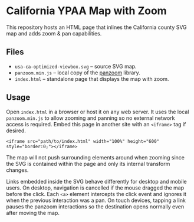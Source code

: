 # California YPAA Map with Zoom

This repository hosts an HTML page that inlines the California county SVG map and adds zoom & pan capabilities.

## Files

- `usa-ca-optimized-viewbox.svg` – source SVG map.
- `panzoom.min.js` – local copy of the [panzoom](https://github.com/anvaka/panzoom) library.
- `index.html` – standalone page that displays the map with zoom.

## Usage

Open `index.html` in a browser or host it on any web server. It uses the local `panzoom.min.js` to allow zooming and panning so no external network access is required. Embed this page in another site with an `<iframe>` tag if desired.

```
<iframe src="path/to/index.html" width="100%" height="600" style="border:0;"></iframe>
```

The map will not push surrounding elements around when zooming since the SVG is contained within the page and only its internal transform changes.

Links embedded inside the SVG behave differently for desktop and mobile users. On desktop, navigation is cancelled if the mouse dragged the map before the click. Each `<a>` element intercepts the click event and ignores it when the previous interaction was a pan. On touch devices, tapping a link pauses the panzoom interactions so the destination opens normally even after moving the map.